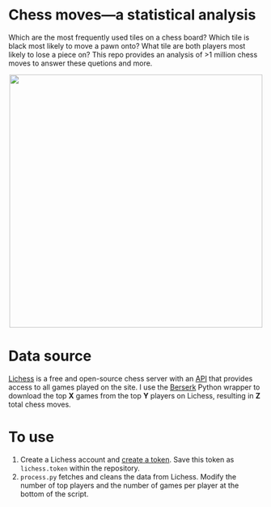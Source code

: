 # Chess moves—a statistical analysis

Which are the most frequently used tiles on a chess board? Which tile is black most likely to move a pawn onto? What tile are both players most likely to lose a piece on? This repo provides an analysis of >1 million chess moves to answer these quetions and more.

<p align="center"><img src="figures/both_all.png" width="500px" height="500px"></p>

# Data source

[Lichess](https://lichess.org/) is a free and open-source chess server with an [API](https://lichess.org/api) that provides access to all games played on the site. I use the [Berserk](https://pypi.org/project/berserk-downstream/) Python wrapper to download the top **X** games from the top **Y** players on Lichess, resulting in **Z** total chess moves.

# To use
1. Create a Lichess account and [create a token](https://lichess.org/account/oauth/token). Save this token as `lichess.token` within the repository.
2. `process.py` fetches and cleans the data from Lichess. Modify the number of top players and the number of games per player at the bottom of the script. 